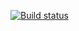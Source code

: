 [![Build status](https://ci.appveyor.com/api/projects/status/ap0f9alg6ij486dh/branch/main?svg=true)](https://ci.appveyor.com/project/the-Anniy/patterns-1/branch/main)